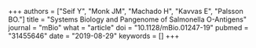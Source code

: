 +++
authors = ["Seif Y", "Monk JM", "Machado H", "Kavvas E", "Palsson BO."]
title = "Systems Biology and Pangenome of Salmonella O-Antigens"
journal = "mBio"
what = "article"
doi = "10.1128/mBio.01247-19"
pubmed = "31455646"
date = "2019-08-29"
keywords = []
+++

